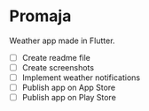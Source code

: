 # Promaja

Weather app made in Flutter.

- [ ] Create readme file
- [ ] Create screenshots
- [ ] Implement weather notifications
- [ ] Publish app on App Store
- [ ] Publish app on Play Store
